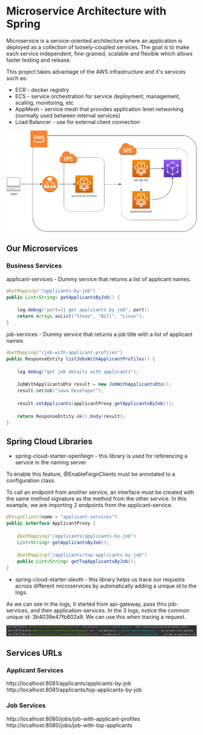 # Microservice Architecture with Spring

Microservice is a service-oriented architecture where an application is deployed as a collection of loosely-coupled 
services. The goal is to make each service independent, fine-grained, scalable and flexible which allows faster 
testing and release.

This project takes advantage of the AWS infrastructure and it's services such as:
 - ECR - docker registry
 - ECS - service orchestration for service deployment, management, scaling, monitoring, etc
 - AppMesh - service mesh that provides application level networking (normally used between internal services)
 - Load Balancer - use for external client connection

![Microservice Architecture with Spring](./docs/architecture.png)

## Our Microservices

### Business Services

applicant-services - Dummy service that returns a list of applicant names.

```java
@GetMapping("/applicants-by-job")
public List<String> getApplicantsByJob() {
 
    log.debug("port={} get applicants by job", port);
    return Arrays.asList("Steve", "Bill", "Linus");
}
```

job-services - Dummy service that returns a job title with a list of applicant names.

```java
@GetMapping("/job-with-applicant-profiles")
public ResponseEntity listJobsWithApplicantProfiles() {
 
    log.debug("get job details with applicants");
 
    JobWithApplicantsDto result = new JobWithApplicantsDto();
    result.setJob("Java Developer");
 
    result.setApplicants(applicantProxy.getApplicantsByJob());
 
    return ResponseEntity.ok().body(result);
}
```

## Spring Cloud Libraries

- spring-cloud-starter-openfeign - this library is used for referencing a service in the naming server

To enable this feature, @EnableFeignClients must be annotated to a configuration class.

To call an endpoint from another service, an interface must be created with the same method signature as the method from the other service. In this example, we are importing 2 endpoints from the applicant-service.

```java
@FeignClient(name = "applicant-services")
public interface ApplicantProxy {
 
    @GetMapping("/applicants/applicants-by-job")
    List<String> getApplicantsByJob();
 
    @GetMapping("/applicants/top-applicants-by-job")
    public List<String> getTopApplicantsByJob();
}
```

- spring-cloud-starter-sleuth - this library helps us trace our requests across different microservices by 
automatically adding a unique id to the logs.

As we can see in the logs, it started from api-gateway, pass thru job-services, and then application-services. In the 3 logs, notice the common unique id: 3b4039e47fb602a9. We can use this when tracing a request.

![Log trace](./docs/log_trace.jpg)

## Services URLs

### Applicant Services
http://localhost:8081/applicants/applicants-by-job
http://localhost:8081/applicants/top-applicants-by-job

### Job Services
http://localhost:8080/jobs/job-with-applicant-profiles
http://localhost:8080/jobs/job-with-top-applicants
